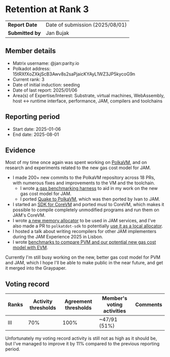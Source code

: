 # Retention at Rank 3

|                  |                                 |
| ---------------- | ------------------------------- |
| **Report Date**  | Date of submission (2025/08/01) |
| **Submitted by** | Jan Bujak                       |

## Member details

- Matrix username: @jan:parity.io
- Polkadot address: 15tRXfXoZXkjScB3Awv8s2saPjaicKYAyL1WZ3JP5kycoG9n
- Current rank: 3
- Date of initial induction: seeding
- Date of last report: 2025/01/06
- Area(s) of Expertise/Interest: Substrate, virtual machines, WebAssembly, host <-> runtime interface, performance, JAM, compilers and toolchains

## Reporting period

- Start date: 2025-01-06
- End date: 2025-08-01

## Evidence

Most of my time once again was spent working on [PolkaVM](https://github.com/paritytech/polkavm),
and on research and experiments related to the new gas cost model for JAM.

- I made 200+ new commits to the PolkaVM repository across 18 PRs, with numerous fixes and improvements to the VM and the toolchain.
  - I wrote [a gas benchmarking harness](https://github.com/paritytech/polkavm/pull/305) to aid in my work on the new gas cost model for JAM.
  - I ported [Quake to PolkaVM](https://github.com/paritytech/polkavm/pull/289), which was then ported by Ivan to JAM.
- I started an [SDK for CoreVM](https://github.com/paritytech/polkaports) and ported musl to CoreVM, which makes it possible
  to compile completely unmodified programs and run them on JAM's CoreVM.
- I wrote [a new memory allocator](https://github.com/koute/picoalloc) to be used in JAM services, and I've also made
  a PR to `polkatdot-sdk` to potentially [use it as a local allocator](https://github.com/paritytech/polkadot-sdk/pull/8992).
- I hosted a talk about writing recompilers for other JAM implementers during the JAM Experience 2025 in Lisbon.
- I wrote [benchmarks to compare PVM and our potential new gas cost model with EVM](https://github.com/koute/evm-benchmarks/).

Currently I'm still busy working on the new, better gas cost model for PVM and JAM, which I hope I'll be able to
make public in the near future, and get it merged into the Graypaper.

## Voting record

|  Ranks | Activity thresholds | Agreement thresholds | Member's voting activities | Comments |
|--------|---------------------|----------------------|----------------------------|----------|
|   III  |        70%          |         100%         |        ~47/91 (51%)        |          |

Unfortunately my voting record activity is still not as high as it should be, but I've managed
to improve it by 11% compared to the previous reporting period.
